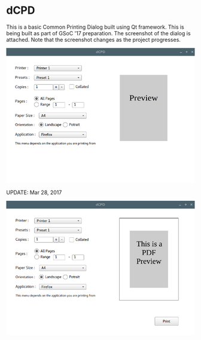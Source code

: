 # dCPD
This is a basic Common Printing Dialog built using Qt framework. This is being built as part of GSoC '17 preparation. The screenshot of the dialog is attached. Note that the screenshot changes as the project progresses.


![Alt text](Images/screenshot.png?raw=true)

UPDATE: Mar 28, 2017

![Alt text](Images/screenshot2.png?raw=true)

